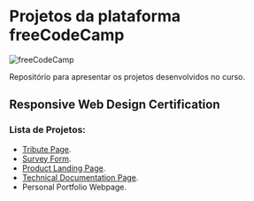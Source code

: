 # Projetos da plataforma freeCodeCamp
![freeCodeCamp](https://upload.wikimedia.org/wikipedia/commons/3/39/FreeCodeCamp_logo.png)

Repositório para apresentar os projetos desenvolvidos no curso.

## Responsive Web Design Certification


### Lista de Projetos:
- [Tribute Page](https://github.com/martins-rafael/freeCodeCamp/tree/master/Responsive%20Web%20Design%20Projects/Tribute%20Page).
- [Survey Form](https://github.com/martins-rafael/freeCodeCamp/tree/master/Responsive%20Web%20Design%20Projects/Survey%20form).
- [Product Landing Page](https://github.com/martins-rafael/freeCodeCamp/tree/master/Responsive%20Web%20Design%20Projects/Product%20Landing%20Page).
- [Technical Documentation Page](https://github.com/martins-rafael/freeCodeCamp/tree/master/Responsive%20Web%20Design%20Projects/Technical%20Documentation%20Page).
- Personal Portfolio Webpage.
